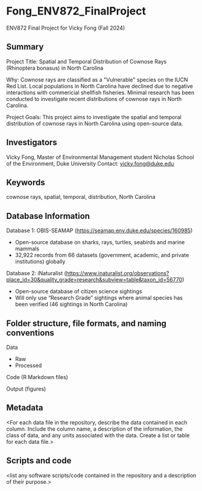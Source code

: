 # Fong_ENV872_FinalProject
ENV872 Final Project for Vicky Fong (Fall 2024)

## Summary
Project Title: Spatial and Temporal Distribution of Cownose Rays (Rhinoptera bonasus) in North Carolina

Why: Cownose rays are classified as a "Vulnerable" species on the IUCN Red List. Local populations in North Carolina have declined due to negative interactions with commericial shellfish fisheries. Minimal research has been conducted to investigate recent distributions of cownose rays in North Carolina.

Project Goals: This project aims to investigate the spatial and temporal distribution of cownose rays in North Carolina using open-source data.

## Investigators
Vicky Fong, Master of Environmental Management student
Nicholas School of the Environment, Duke University
Contact: vicky.fong@duke.edu

## Keywords
cownose rays, spatial, temporal, distribution, North Carolina

## Database Information
Database 1: OBIS-SEAMAP (https://seamap.env.duke.edu/species/160985)
- Open-source database on sharks, rays, turtles, seabirds and marine mammals 
- 32,922 records from 66 datasets (government, academic, and private institutions) globally

Database 2: iNaturalist (https://www.inaturalist.org/observations?place_id=30&quality_grade=research&subview=table&taxon_id=56770)
- Open-source database of citizen science sightings
- Will only use “Research Grade” sightings where animal species has been verified (46 sightings in North Carolina)

## Folder structure, file formats, and naming conventions
Data
- Raw
- Processed

Code (R Markdown files)

Output (figures)

## Metadata
<For each data file in the repository, describe the data contained in each column.
Include the column name, a description of the information, the class of data, and
any units associated with the data. Create a list or table for each data file.>

## Scripts and code
<list any software scripts/code contained in the repository and a description of
their purpose.>
